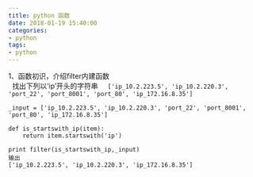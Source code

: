 ```yaml
---
title: python 函数
date: 2018-01-19 15:40:00
categories:
- python
tags:
- python
---
```


1、函数初识，介绍filter内建函数  
   找出下列以‘ip’开头的字符串  
   ```['ip_10.2.223.5', 'ip_10.2.220.3', 'port_22', 'port_8001', 'port_80', 'ip_172.16.8.35']```
```
_input = ['ip_10.2.223.5', 'ip_10.2.220.3', 'port_22', 'port_8001', 'port_80', 'ip_172.16.8.35']

def is_startswith_ip(item):
    return item.startswith('ip')

print filter(is_startswith_ip,_input)
输出
['ip_10.2.223.5', 'ip_10.2.220.3', 'ip_172.16.8.35']
```
